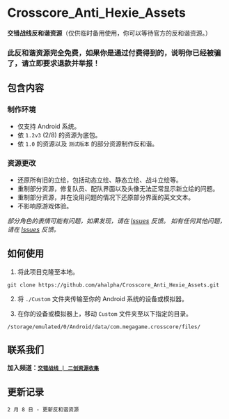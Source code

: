 # Crosscore_Anti_Hexie_Assets
**交错战线反和谐资源**（仅供临时备用使用，你可以等待官方的反和谐资源。）

### 此反和谐资源完全免费，如果你是通过付费得到的，说明你已经被骗了，请立即要求退款并举报！

## 包含内容
### 制作环境
- 仅支持 Android 系统。
- 依 `1.2v3` (2/8) 的资源为底包。
- 依 `1.0` 的资源以及 `测试版本` 的部分资源制作反和谐。

### 资源更改
- 还原所有旧的立绘，包括动态立绘、静态立绘、战斗立绘等。
- 重制部分资源，修复队员、配队界面以及头像无法正常显示新立绘的问题。
- 重制部分资源，并在没用问题的情况下还原部分界面的英文文本。
- 不影响原游戏体验。

*部分角色的表情可能有问题，如果发现，请在 [Issues](https://github.com/ahalpha/Crosscore_Anti_Hexie_Assets/issues) 反馈。*
*如有任何其他问题，请在 [Issues](https://github.com/ahalpha/Crosscore_Anti_Hexie_Assets/issues) 反馈。*

## 如何使用

01. 将此项目克隆至本地。
```
git clone https://github.com/ahalpha/Crosscore_Anti_Hexie_Assets.git
```
02. 将 `./Custom` 文件夹传输至你的 Android 系统的设备或模拟器。

03. 在你的设备或模拟器上，移动 `Custom` 文件夹至以下指定的目录。
```
/storage/emulated/0/Android/data/com.megagame.crosscore/files/
```

## 联系我们

**加入频道：**[**`交错战线 | 二创资源收集`**](https://t.me/crosscore_mod)

## 更新记录
```
2 月 8 日 - 更新反和谐资源
```

